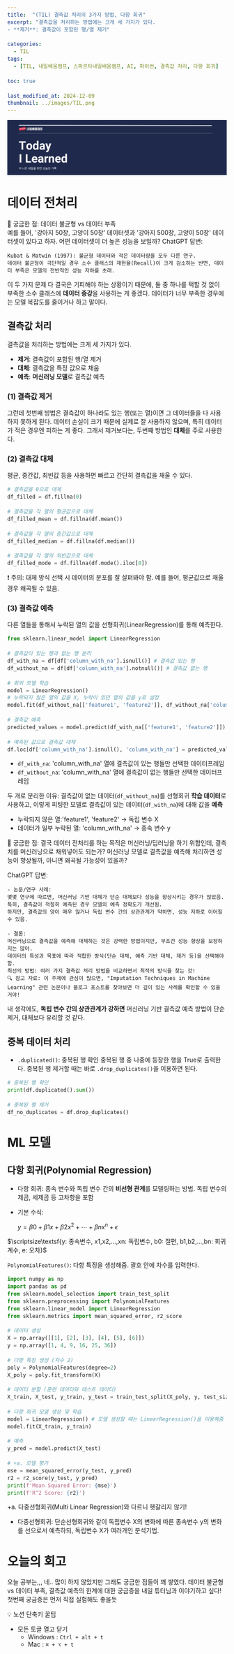 ```yaml
---
title:  "(TIL) 결측값 처리의 3가지 방법, 다항 회귀"
excerpt: "결측값을 처리하는 방법에는 크게 세 가지가 있다.
- **제거**: 결측값이 포함된 행/열 제거"

categories:
  - TIL
tags:
  - [TIL, 내일배움캠프, 스파르타내일배움캠프, AI, 파이썬, 결측값 처리, 다항 회귀]

toc: true

last_modified_at: 2024-12-09
thumbnail: ../images/TIL.png
---
```

![](/images/../images/TIL.png)

# 데이터 전처리
🔎 궁금한 점: 데이터 불균형 vs 데이터 부족   
예를 들어, '강아지 50장, 고양이 50장' 데이터셋과 '강아지 500장, 고양이 50장' 데이터셋이 있다고 하자. 어떤 데이터셋이 더 높은 성능을 보일까? 
ChatGPT 답변:
```
Kubat & Matwin (1997): 불균형 데이터와 적은 데이터량을 모두 다룬 연구.
데이터 불균형이 극단적일 경우 소수 클래스의 재현율(Recall)이 크게 감소하는 반면, 데이터 부족은 모델의 전반적인 성능 저하를 초래.
```
이 두 가지 문제 다 결국은 기피해야 하는 상황이기 때문에, 둘 중 하나를 택할 것 없이 부족한 소수 클래스에 **데이터 증강**을 사용하는 게 좋겠다. 데이터가 너무 부족한 경우에는 모델 복잡도를 줄이거나 하고 말이다.


## 결측값 처리
결측값을 처리하는 방법에는 크게 세 가지가 있다.
- **제거**: 결측값이 포함된 행/열 제거
- **대체**: 결측값을 특정 값으로 채움
- **예측**: **머신러닝 모델**로 결측값 예측

### (1) 결측값 제거
그런데 첫번째 방법은 결측값이 하나라도 있는 행(또는 열)이면 그 데이터들을 다 사용하지 못하게 된다. 데이터 손실이 크기 때문에 실제로 잘 사용하지 않으며, 특히 데이터가 적은 경우엔 피하는 게 좋다. 그래서 제거보다는, 두번째 방법인 **대체**를 주로 사용한다.

### (2) 결측값 대체
평균, 중간값, 최빈값 등을 사용하면 빠르고 간단히 결측값을 채울 수 있다.

```py
# 결측값을 0으로 대체
df_filled = df.fillna(0)

# 결측값을 각 열의 평균값으로 대체
df_filled_mean = df.fillna(df.mean())

# 결측값을 각 열의 중간값으로 대체
df_filled_median = df.fillna(df.median())

# 결측값을 각 열의 최빈값으로 대체
df_filled_mode = df.fillna(df.mode().iloc[0])
```

❗ 주의: 대체 방식 선택 시 데이터의 분포를 잘 살펴봐야 함. 예를 들어, 평균값으로 채울 경우 왜곡될 수 있음.

### (3) 결측값 예측
다른 열들을 통해서 누락된 열의 값을 선형회귀(LinearRegression)를 통해 예측한다.
```py
from sklearn.linear_model import LinearRegression

# 결측값이 있는 행과 없는 행 분리
df_with_na = df[df['column_with_na'].isnull()] # 결측값 있는 행
df_without_na = df[df['column_with_na'].notnull()] # 결측값 없는 행

# 회귀 모델 학습
model = LinearRegression()
# 누락되지 않은 열의 값을 X, 누락이 있던 열의 값을 y로 설정
model.fit(df_without_na[['feature1', 'feature2']], df_without_na['column_with_na'])

# 결측값 예측
predicted_values = model.predict(df_with_na[['feature1', 'feature2']])

# 예측된 값으로 결측값 대체
df.loc[df['column_with_na'].isnull(), 'column_with_na'] = predicted_values

```
- `df_with_na`: 'column_with_na' 열에 결측값이 있는 행들만 선택한 데이터프레임
- `df_without_na`: 'column_with_na' 열에 결측값이 없는 행들만 선택한 데이터프레임   

두 개로 분리한 이유: 결측값이 없는 데이터(`df_without_na`)를 선형회귀 **학습 데이터**로 사용하고, 이렇게 피팅한 모델로 결측값이 있는 데이터(`df_with_na`)에 대해 값을 **예측**

- 누락되지 않은 열:'feature1', 'feature2' -> 독립 변수 X
- 데이터가 일부 누락된 열: 'column_with_na' -> 종속 변수 y

🔎 궁금한 점: 결국 데이터 전처리를 하는 목적은 머신러닝/딥러닝을 하기 위함인데, 결측치를 머신러닝으로 채워넣어도 되는가? 머신러닝 모델로 결측값을 예측해 처리하면 성능이 향상될까, 아니면 왜곡될 가능성이 있을까?

ChatGPT 답변:
```
- 논문/연구 사례:
몇몇 연구에 따르면, 머신러닝 기반 대체가 단순 대체보다 성능을 향상시키는 경우가 많았음. 특히, 결측값이 적절히 예측된 경우 모델의 예측 정확도가 개선됨.
하지만, 결측값의 양이 매우 많거나 독립 변수 간의 상관관계가 약하면, 성능 저하로 이어질 수 있음.

- 결론:
머신러닝으로 결측값을 예측해 대체하는 것은 강력한 방법이지만, 무조건 성능 향상을 보장하지는 않아.
데이터의 특성과 목표에 따라 적합한 방식(단순 대체, 예측 기반 대체, 제거 등)을 선택해야 함.
최선의 방법: 여러 가지 결측값 처리 방법을 비교하면서 최적의 방식을 찾는 것!
🔍 참고 자료: 이 주제에 관심이 많으면, "Imputation Techniques in Machine Learning" 관련 논문이나 블로그 포스트를 찾아보면 더 깊이 있는 사례를 확인할 수 있을 거야!
```
내 생각에도, **독립 변수 간의 상관관계가 강하면** 머신러닝 기반 결측값 예측 방법이 단순 제거, 대체보다 유리할 것 같다. 

## 중복 데이터 처리
- `.duplicated()`: 중복된 행 확인
중복된 행 중 나중에 등장한 행을 True로 출력한다.
중복된 행 제거할 때는 바로 `.drop_duplicates()`을 이용하면 된다. 

```py
# 중복된 행 확인
print(df.duplicated().sum())

# 중복된 행 제거
df_no_duplicates = df.drop_duplicates()
```

# ML 모델
## 다항 회귀(Polynomial Regression)
- 다항 회귀: 종속 변수와 독립 변수 간의 **비선형 관계**를 모델링하는 방법. 독립 변수의 제곱, 세제곱 등 고차항을 포함

- 기본 수식: 

    $y=β0​+β1​x+β2​x^2+⋯+βn​x^n+ϵ$

$\scriptsize\textsf{y: 종속변수, x1,x2,…,xn: 독립변수, b0: 절편, b1,b2,…,bn: 회귀계수, e: 오차}$

`PolynomialFeatures()`: 다항 특징을 생성해줌. 괄호 안에 차수를 입력한다.

```py
import numpy as np
import pandas as pd
from sklearn.model_selection import train_test_split
from sklearn.preprocessing import PolynomialFeatures
from sklearn.linear_model import LinearRegression
from sklearn.metrics import mean_squared_error, r2_score

# 데이터 생성
X = np.array([[1], [2], [3], [4], [5], [6]])
y = np.array([1, 4, 9, 16, 25, 36])

# 다항 특징 생성 (차수 2)
poly = PolynomialFeatures(degree=2)
X_poly = poly.fit_transform(X)

# 데이터 분할 (훈련 데이터와 테스트 데이터)
X_train, X_test, y_train, y_test = train_test_split(X_poly, y, test_size=0.2, random_state=42)

# 다항 회귀 모델 생성 및 학습
model = LinearRegression() # 모델 생성할 때는 LinearRegression()을 이용해줌
model.fit(X_train, y_train)

# 예측
y_pred = model.predict(X_test)

# +a. 모델 평가
mse = mean_squared_error(y_test, y_pred)
r2 = r2_score(y_test, y_pred)
print(f'Mean Squared Error: {mse}')
print(f'R^2 Score: {r2}')
```

+a. 다중선형회귀(Multi Linear Regression)와 다르니 헷갈리지 않기!
- 다중선형회귀: 단순선형회귀와 같이 독립변수 X의 변화에 따른 종속변수 y의 변화를 선으로서 예측하되, 독립변수 X가 여러개인 분석기법.

# 오늘의 회고
오늘 공부는,,, 네.. 많이 하지 않았지만 그래도 궁금한 점들이 꽤 쌓였다. 데이터 불균형 vs 데이터 부족, 결측값 예측의 한계에 대한 궁금증을 내일 튜터님과 이야기하고 싶다! 첫번째 궁금증은 먼저 직접 실험해도 좋을듯

💡 노션 단축키 꿀팁
- 모든 토글 열고 닫기
    - Windows : `Ctrl + alt + t `
    - Mac : `⌘ + ⌥ + t`
